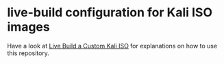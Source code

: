 # live-build configuration for Kali ISO images

Have a look at [Live Build a Custom Kali ISO](https://www.trianglesec.github.io/docs/development/live-build-a-custom-triangle-iso/) for explanations on how to use this repository.
